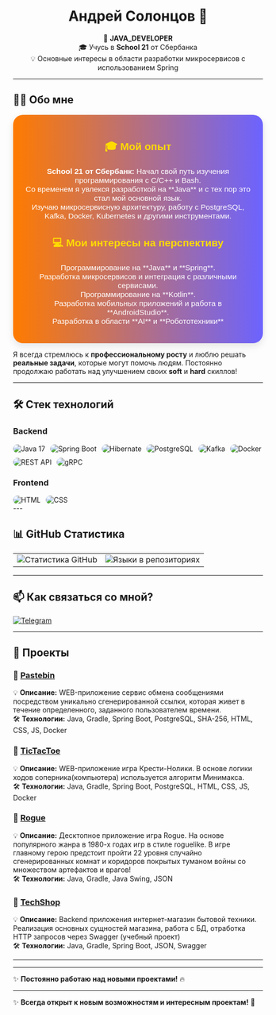 <h1 align="center">Андрей Солонцов 👋</h1>

<p align="center">
  🚀 <strong>JAVA_DEVELOPER</strong>  
  <br>🎓 Учусь в <strong>School 21</strong> от Сбербанка  
  <br>💡 Основные интересы в области разработки микросервисов с использованием Spring  
</p>

---

## 👨‍💻 Обо мне

<div style="background: linear-gradient(to right, #ff7b00, #6c63ff); padding: 20px; border-radius: 20px; box-shadow: 0 6px 15px rgba(0, 0, 0, 0.1); color: white; font-family: 'Arial', sans-serif;">
  
  <h3 style="font-size: 1.5em; text-align: center; color: #ffdb00;">🎓 Мой опыт</h3>
  <ul style="font-size: 1.1em; list-style-type: none; padding: 0; text-align: center; color: #fff;">
    <li><strong>School 21 от Сбербанк:</strong> Начал свой путь изучения программирования с C/С++ и Bash.</li>
    <li>Со временем я увлекся разработкой на **Java** и с тех пор это стал мой основной язык.</li>
    <li>Изучаю микросервисную архитектуру, работу с PostgreSQL, Kafka, Docker, Kubernetes и другими инструментами.</li>
  </ul>
  
  <h3 style="font-size: 1.5em; text-align: center; color: #ffdb00;">💻 Мои интересы на перспективу</h3>
  <ul style="font-size: 1.1em; list-style-type: none; padding: 0; text-align: center; color: #fff;">
    <li>Программирование на **Java** и **Spring**.</li>
    <li>Разработка микросервисов и интеграция с различными сервисами.</li>
    <li>Программирование на **Kotlin**.</li>
    <li>Разработка мобильных приложений и работа в **AndroidStudio**.</li>
    <li>Разработка в области **AI** и **Робототехники**</li>
  </ul>
</div>

Я всегда стремлюсь к **профессиональному росту** и люблю решать **реальные задачи**, которые могут помочь людям.
Постоянно продолжаю работать над улучшением своих **soft** и **hard** скиллов! 

---

## 🛠️ Стек технологий  

### Backend  
<div style="display: flex; flex-wrap: wrap; gap: 10px;">
  <img src="https://img.shields.io/badge/Java-21-blue?style=flat&logo=java&logoColor=white" alt="Java 17" style="border-radius: 10px;">
  <img src="https://img.shields.io/badge/Spring%20Boot-3.4-green?style=flat&logo=springboot&logoColor=white" alt="Spring Boot" style="border-radius: 10px;">
  <img src="https://img.shields.io/badge/Hibernate-5.6-59666C?style=flat&logo=hibernate&logoColor=white" alt="Hibernate" style="border-radius: 10px;">
  <img src="https://img.shields.io/badge/PostgreSQL-14-336791?style=flat&logo=postgresql&logoColor=white" alt="PostgreSQL" style="border-radius: 10px;">
  <img src="https://img.shields.io/badge/Kafka-2.8-231F20?style=flat&logo=apachekafka&logoColor=white" alt="Kafka" style="border-radius: 10px;">
  <img src="https://img.shields.io/badge/Docker-20-2496ED?style=flat&logo=docker&logoColor=white" alt="Docker" style="border-radius: 10px;">
  <img src="https://img.shields.io/badge/REST-API-25D366?style=flat&logo=api&logoColor=white" alt="REST API" style="border-radius: 10px;">
  <img src="https://img.shields.io/badge/gRPC-5F2E7B?style=flat&logo=grpc&logoColor=white" alt="gRPC" style="border-radius: 10px;">
</div>

### Frontend  
<div style="display: flex; flex-wrap: wrap; gap: 10px;">
  <img src="https://img.shields.io/badge/HTML-5-E34F26?style=flat&logo=html5&logoColor=white" alt="HTML" style="border-radius: 10px;">
  <img src="https://img.shields.io/badge/CSS-3-1572B6?style=flat&logo=css3&logoColor=white" alt="CSS" style="border-radius: 10px;">
</div>
---

## 📊 GitHub Статистика    

<table>
  <tr>
    <td align="center" valign="middle">
      <img src="https://github-readme-stats.vercel.app/api?username=avsolon&show_icons=true&theme=tokyonight" alt="Статистика GitHub">
    </td>
    <td align="center" valign="middle">
      <img src="https://github-readme-stats.vercel.app/api/top-langs/?username=avsolon&layout=compact&theme=tokyonight" alt="Языки в репозиториях">
    </td>
  </tr>
</table>

---

## 📫 Как связаться со мной?  
[![Telegram](https://img.shields.io/badge/Telegram-2CA5E0?style=for-the-badge&logo=telegram&logoColor=white)](https://t.me/avsolon)  
 

---

## 🚀 Проекты  


### 📌 [Pastebin](https://github.com/avsolon/pastebin)
💡 **Описание:** WEB-приложение сервис обмена сообщениями посредством уникально сгенерированной ссылки, которая живет в течение определенного, заданного пользователем времени.<br>
🛠️ **Технологии:** Java, Gradle, Spring Boot, PostgreSQL, SHA-256, HTML, CSS, JS, Docker<br>

### 📌 [TicTacToe](https://github.com/avsolon/tictactoe)
💡 **Описание:** WEB-приложение игра Крести-Нолики. В основе логики ходов соперника(компьютера) используется алгоритм Минимакса.<br>
🛠️ **Технологии:** Java, Gradle, Spring Boot, PostgreSQL, HTML, CSS, JS, Docker<br>

### 📌 [Rogue](https://github.com/avsolon/rogue)
💡 **Описание:** Десктопное приложение игра Rogue. На основе популярного жанра в 1980-х годах игр в стиле roguelike. В игре главному герою предстоит пройти 22 уровня случайно сгенерированных комнат и коридоров
покрытых туманом войны со множеством артефактов и врагов!<br>
🛠️ **Технологии:** Java, Gradle, Java Swing, JSON<br>

### 📌 [TechShop](https://github.com/avsolon)
💡 **Описание:** Backend приложения интернет-магазин бытовой техники. Реализация основных сущностей магазина, работа с БД, отработка HTTP запросов через Swagger (учебный проект)<br>
🛠️ **Технологии:** Java, Gradle, Spring Boot, JSON, Swagger<br>

---

---

✨ **Постоянно работаю над новыми проектами!** 🔥 

---

✨ **Всегда открыт к новым возможностям и интересным проектам!** 💪

